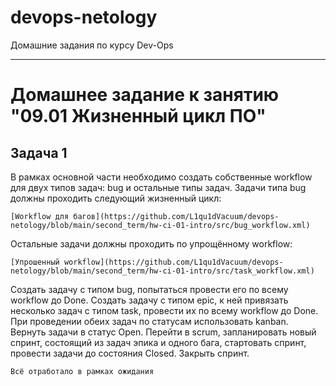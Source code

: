 # devops-netology
Домашние задания по курсу Dev-Ops

------

# Домашнее задание к занятию "09.01 Жизненный цикл ПО"


## Задача 1

В рамках основной части необходимо создать собственные workflow для двух типов задач: bug и остальные типы задач. Задачи типа bug должны проходить следующий жизненный цикл:

    [Workflow для багов](https://github.com/L1qu1dVacuum/devops-netology/blob/main/second_term/hw-ci-01-intro/src/bug_workflow.xml)

Остальные задачи должны проходить по упрощённому workflow:

    [Упрошенный workflow](https://github.com/L1qu1dVacuum/devops-netology/blob/main/second_term/hw-ci-01-intro/src/task_workflow.xml)

Создать задачу с типом bug, попытаться провести его по всему workflow до Done. Создать задачу с типом epic, к ней привязать несколько задач с типом task, провести их по всему workflow до Done. При проведении обеих задач по статусам использовать kanban. Вернуть задачи в статус Open. Перейти в scrum, запланировать новый спринт, состоящий из задач эпика и одного бага, стартовать спринт, провести задачи до состояния Closed. Закрыть спринт.

    Всё отработало в рамках ожидания
